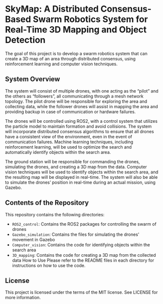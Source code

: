 # SkyMap: A Distributed Consensus-Based Swarm Robotics System for Real-Time 3D Mapping and Object Detection
The goal of this project is to develop a swarm robotics system that can create a 3D map of an area through distributed consensus, using reinforcement learning and computer vision techniques.

## System Overview
The system will consist of multiple drones, with one acting as the “pilot” and the others as “followers”, all communicating through a mesh network topology. The pilot drone will be responsible for exploring the area and collecting data, while the follower drones will assist in mapping the area and providing backup in case of communication or hardware failures.

The drones will be controlled using ROS2, with a control system that utilizes the particle model to maintain formation and avoid collisions. The system will incorporate distributed consensus algorithms to ensure that all drones have a consistent view of the environment, even in the event of communication failures. Machine learning techniques, including reinforcement learning, will be used to optimize the search and automatically identify objects within the search area.

The ground station will be responsible for commanding the drones, simulating the drones, and creating a 3D map from the data. Computer vision techniques will be used to identify objects within the search area, and the resulting map will be displayed in real-time. The system will also be able to simulate the drones’ position in real-time during an actual mission, using Gazebo.

## Contents of the Repository
This repository contains the following directories:
* `ROS2_control`: Contains the ROS2 packages for controlling the swarm of drones
* `Gazebo_simulation`: Contains the files for simulating the drones' movement in Gazebo
* `Computer_vision`: Contains the code for identifying objects within the search area
* `3D_mapping`: Contains the code for creating a 3D map from the collected data
How to Use
Please refer to the README files in each directory for instructions on how to use the code.

## License
This project is licensed under the terms of the MIT license. See LICENSE for more information.
